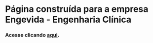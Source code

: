 # Página construída para a empresa Engevida - Engenharia Clínica


### Acesse clicando [aqui](https://projeto-engevida.vercel.app/).
